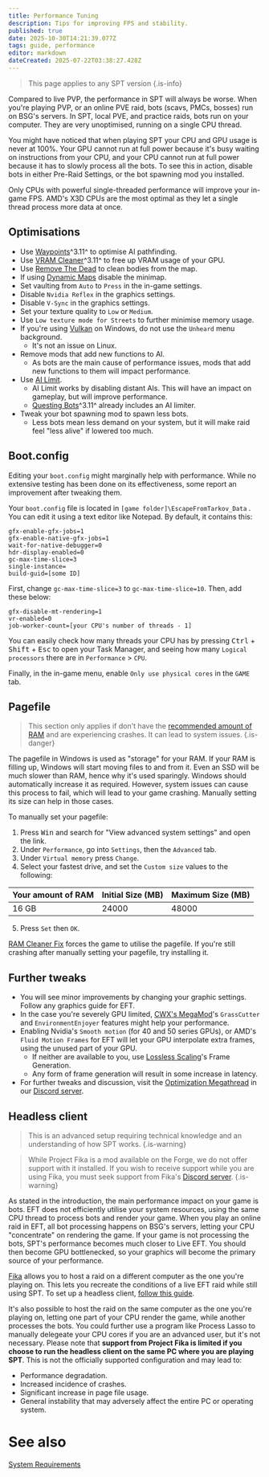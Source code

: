 ```yaml
---
title: Performance Tuning
description: Tips for improving FPS and stability.
published: true
date: 2025-10-30T14:21:39.077Z
tags: guide, performance
editor: markdown
dateCreated: 2025-07-22T03:38:27.428Z
---
```


> This page applies to any SPT version
{.is-info}

Compared to live PVP, the performance in SPT will always be worse. When you're playing PVP, or an online PVE raid, bots (scavs, PMCs, bosses) run on BSG's servers. In SPT, local PVE, and practice raids, bots run on your computer. They are very unoptimised, running on a single CPU thread.

You might have noticed that when playing SPT your CPU and GPU usage is never at 100%. Your GPU cannot run at full power because it's busy waiting on instructions from your CPU, and your CPU cannot run at full power because it has to slowly process all the bots. To see this in action, disable bots in either Pre-Raid Settings, or the bot spawning mod you installed.

Only CPUs with powerful single-threaded performance will improve your in-game FPS. AMD's X3D CPUs are the most optimal as they let a single thread process more data at once.

## Optimisations
- Use [Waypoints](https://forge.sp-tarkov.com/mod/827/waypoints-expanded-navmesh)^3.11^ to optimise AI pathfinding.
- Use [VRAM Cleaner](https://forge.sp-tarkov.com/mod/2173/vram-cleaner)^3.11^ to free up VRAM usage of your GPU.
- Use [Remove The Dead](https://forge.sp-tarkov.com/mod/1551/remove-the-dead) to clean bodies from the map.
- If using [Dynamic Maps](https://forge.sp-tarkov.com/mod/1431/dynamic-maps) disable the minimap.
- Set vaulting from `Auto` to `Press` in the in-game settings.
- Disable `Nvidia Reflex` in the graphics settings.
- Disable `V-Sync` in the graphics settings.
- Set your texture quality to `Low` or `Medium`.
- Use `Low texture mode for Streets` to further minimise memory usage.
- If you're using [Vulkan](https://en.wikipedia.org/wiki/Vulkan) on Windows, do not use the `Unheard` menu background.
  - It's not an issue on Linux.
- Remove mods that add new functions to AI.
  - As bots are the main cause of performance issues, mods that add new functions to them will impact performance.
- Use [AI Limit](https://forge.sp-tarkov.com/mod/1945/ai-limit).
  - AI Limit works by disabling distant AIs. This will have an impact on gameplay, but will improve performance.
  - [Questing Bots](https://forge.sp-tarkov.com/mod/1109/questing-bots)^3.11^ already includes an AI limiter.
- Tweak your bot spawning mod to spawn less bots.
  - Less bots mean less demand on your system, but it will make raid feel "less alive" if lowered too much.

## Boot.config
Editing your `boot.config` might marginally help with performance. While no extensive testing has been done on its effectiveness, some report an improvement after tweaking them.

Your `boot.config` file is located in `[game folder]\EscapeFromTarkov_Data` . You can edit it using a text editor like Notepad.
By default, it contains this:

```
gfx-enable-gfx-jobs=1
gfx-enable-native-gfx-jobs=1
wait-for-native-debugger=0
hdr-display-enabled=0
gc-max-time-slice=3
single-instance=
build-guid=[some ID]
```

First, change `gc-max-time-slice=3` to `gc-max-time-slice=10`. 
Then, add these below:

```
gfx-disable-mt-rendering=1
vr-enabled=0
job-worker-count=[your CPU's number of threads - 1]
```
You can easily check how many threads your CPU has by pressing <kbd>Ctrl</kbd> + <kbd>Shift</kbd> + <kbd>Esc</kbd> to open your Task Manager, and seeing how many `Logical processors` there are in `Performance` > `CPU`.

Finally, in the in-game menu, enable `Only use physical cores` in the `GAME` tab.

## Pagefile
> This section only applies if don't have the [recommended amount of RAM](/system-requirements) and are experiencing crashes. It can lead to system issues.
{.is-danger}

The pagefile in Windows is used as "storage" for your RAM. If your RAM is filling up, Windows will start moving files to and from it. Even an SSD will be much slower than RAM, hence why it's used sparingly. Windows should automatically increase it as required. However, system issues can cause this process to fail, which will lead to your game crashing. Manually setting its size can help in those cases.

To manually set your pagefile:

1. Press <kbd>Win</kbd> and search for "View advanced system settings" and open the link. 
2. Under `Performance`, go into `Settings`, then the `Advanced` tab.
3. Under `Virtual memory` press `Change`.
4. Select your fastest drive, and set the `Custom size` values to the following:

| Your amount of RAM | Initial Size (MB) | Maximum Size (MB) |
|---|---|---|
| 16 GB | 24000 | 48000 |


5. Press `Set` then `OK`.

[RAM Cleaner Fix](<https://forge.sp-tarkov.com/mod/1311/ram-cleaner-fix>) forces the game to utilise the pagefile. If you're still crashing after manually setting your pagefile, try installing it.

## Further tweaks
- You will see minor improvements by changing your graphic settings. Follow any graphics guide for EFT.
- In the case you're severely GPU limited, [CWX's MegaMod](https://forge.sp-tarkov.com/mod/1454/cwx-megamod)'s `GrassCutter` and `EnvironmentEnjoyer` features might help your performance.
- Enabling Nvidia's `Smooth motion` (for 40 and 50 series GPUs), or AMD's `Fluid Motion Frames` for EFT will let your GPU interpolate extra frames, using the unused part of your GPU.
  - If neither are available to you, use [Lossless Scaling](https://store.steampowered.com/app/993090/Lossless_Scaling)'s Frame Generation.
  - Any form of frame generation will result in some increase in latency.
- For further tweaks and discussion, visit the [Optimization Megathread](https://discord.com/channels/875684761291599922/1163777314862149683) in our [Discord server](http://discord.sp-tarkov.com/).

## Headless client

> This is an advanced setup requiring technical knowledge and an understanding of how SPT works.
{.is-warning}

> While Project Fika is a mod available on the Forge, we do not offer support with it installed. If you wish to receive support while you are using Fika, you must seek support from Fika's [Discord server](https://discord.gg/project-fika). 
{.is-warning}

As stated in the introduction, the main performance impact on your game is bots. EFT does not efficiently utilise your system resources, using the same CPU thread to process bots and render your game. When you play an online raid in EFT, all bot processing happens on BSG's servers, letting your CPU "concentrate" on rendering the game. If your game is not processing the bots, SPT's performance becomes much closer to Live EFT. You should then become GPU bottlenecked, so your graphics will become the primary source of your performance.

[Fika](https://forge.sp-tarkov.com/mod/2326/project-fika) allows you to host a raid on a different computer as the one you're playing on. This lets you recreate the conditions of a live EFT raid while still using SPT. To set up a headless client, [follow this guide](https://project-fika.gitbook.io/wiki/advanced-features/headless-client).


It's also possible to host the raid on the same computer as the one you're playing on, letting one part of your CPU render the game, while another processes the bots. You could further use a program like Process Lasso to manually delegeate your CPU cores if you are an advanced user, but it's not necessary. Please note that **support from Project Fika is limited if you choose to run the headless client on the same PC where you are playing SPT**. This is not the officially supported configuration and may lead to:
- Performance degradation.
- Increased incidence of crashes.
- Significant increase in page file usage.
- General instability that may adversely affect the entire PC or operating system.

# See also
[System Requirements](/system-requirements)
